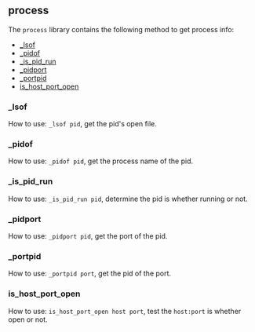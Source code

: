 ## process

The `process` library contains the following method to get process info:

* [_lsof](#_lsof)
* [_pidof](#_pidof)
* [_is_pid_run](#_is_pid_run)
* [_pidport](#_pidport)
* [_portpid](#_portpid)
* [is_host_port_open](#is_host_port_open)

### _lsof

How to use: `_lsof pid`, get the pid's open file.

### _pidof

How to use: `_pidof pid`, get the process name of the pid.

### _is_pid_run

How to use: `_is_pid_run pid`, determine the pid is whether running or not.

### _pidport

How to use: `_pidport pid`, get the port of the pid.

### _portpid

How to use: `_portpid port`, get the pid of the port.

### is_host_port_open

How to use: `is_host_port_open host port`, test the `host:port` is whether open or not.
